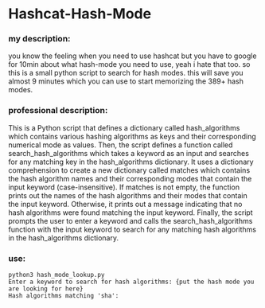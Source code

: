 # Hashcat-Hash-Mode

### my description:
you know the feeling when you need to use hashcat but you have to google for 10min about what hash-mode you need to use, yeah i hate that too. so this is a small python script to search for hash modes.
this will save you almost 9 minutes which you can use to start memorizing the 389+ hash modes.

### professional description:
This is a Python script that defines a dictionary called hash_algorithms which contains various hashing algorithms as keys and their corresponding numerical mode as values.
Then, the script defines a function called search_hash_algorithms which takes a keyword as an input and searches for any matching key in the hash_algorithms dictionary. It uses a dictionary comprehension to create a new dictionary called matches which contains the hash algorithm names and their corresponding modes that contain the input keyword (case-insensitive).
If matches is not empty, the function prints out the names of the hash algorithms and their modes that contain the input keyword. Otherwise, it prints out a message indicating that no hash algorithms were found matching the input keyword.
Finally, the script prompts the user to enter a keyword and calls the search_hash_algorithms function with the input keyword to search for any matching hash algorithms in the hash_algorithms dictionary.

### use:
```
python3 hash_mode_lookup.py
Enter a keyword to search for hash algorithms: {put the hash mode you are looking for here}
Hash algorithms matching 'sha':
```
